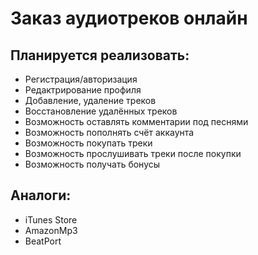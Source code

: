 # Заказ аудиотреков онлайн
## Планируется реализовать:
* Регистрация/авторизация
* Редактрирование профиля
* Добавление, удаление треков
* Восстановление удалённых треков
* Возможность оставлять комментарии под песнями
* Возможность пополнять счёт аккаунта
* Возможность покупать треки
* Возможность прослушивать треки после покупки
* Возможность получать бонусы

## Аналоги:
* iTunes Store
* AmazonMp3
* BeatPort